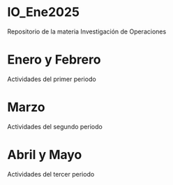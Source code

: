 # IO_Ene2025
Repositorio de la materia Investigación de Operaciones

# Enero y Febrero
Actividades del primer periodo

# Marzo
Actividades del segundo periodo

# Abril y Mayo
Actividades del tercer periodo